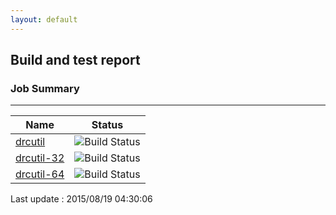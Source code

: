```yaml
---
layout: default
---
```

## Build and test report
### Job Summary
___
  
|Name|Status|
|---|---|
|[drcutil](http://jenkinshrg.github.io/drcutil)|![Build Status](http://jenkinshrg.github.io/drcutil/badge.svg)|
|[drcutil-32](http://jenkinshrg.github.io/drcutil-32)|![Build Status](http://jenkinshrg.github.io/drcutil-32/badge.svg)|
|[drcutil-64](http://jenkinshrg.github.io/drcutil-64)|![Build Status](http://jenkinshrg.github.io/drcutil-64/badge.svg)|
  
Last update : 2015/08/19 04:30:06
